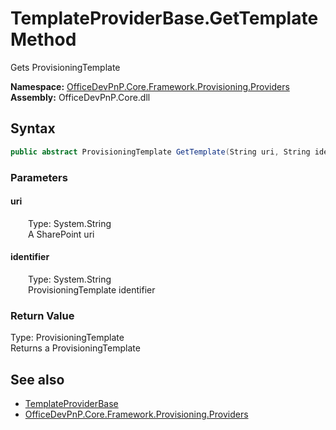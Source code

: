 # TemplateProviderBase.GetTemplate Method  
 Gets ProvisioningTemplate   

**Namespace:** [OfficeDevPnP.Core.Framework.Provisioning.Providers](OfficeDevPnP.Core.Framework.Provisioning.Providers.md)  
**Assembly:** OfficeDevPnP.Core.dll  
## Syntax
```C#
public abstract ProvisioningTemplate GetTemplate(String uri, String identifier)
```
### Parameters
#### uri  
&emsp;&emsp;Type: System.String  
&emsp;&emsp;A SharePoint uri  

  

#### identifier  
&emsp;&emsp;Type: System.String  
&emsp;&emsp;ProvisioningTemplate identifier  

  

### Return Value
Type: ProvisioningTemplate  
Returns a ProvisioningTemplate  


## See also
- [TemplateProviderBase](OfficeDevPnP.Core.Framework.Provisioning.Providers.TemplateProviderBase.md) 
- [OfficeDevPnP.Core.Framework.Provisioning.Providers](OfficeDevPnP.Core.Framework.Provisioning.Providers.md) 
